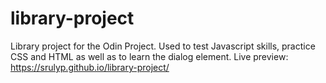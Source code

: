 # library-project

Library project for the Odin Project. Used to test Javascript skills, practice CSS and HTML as well as to learn the dialog element. 
Live preview: https://srulyp.github.io/library-project/
